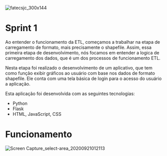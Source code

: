![fatecsjc_300x144](https://user-images.githubusercontent.com/56441534/92442086-adf9e000-f185-11ea-8794-b6c5def3daf3.png)

# Sprint 1

Ao entender o funcionamento da ETL, começamos a trabalhar na etapa de carregamento de formato, mais precisamente o shapefile. Assim, essa primeira etapa de desenvolvimento, nós focamos em entender a logica de carregamento dos dados, que é um dos processos de funcionamento ETL.

Nesta etapa foi realizado o desenvolvimento de um aplicativo, que tem como função exibir gráficos ao usuário com base nos dados de formato shapefile. Ele conta com uma tela básica de login para o acesso do usuário a aplicação.

Esta aplicação foi desenvolvida com as seguintes tecnologias:
* Python
* Flask
* HTML, JavaScript, CSS


# Funcionamento

![Screen Capture_select-area_20200921012113](https://user-images.githubusercontent.com/56441534/93732797-455d2b00-fba9-11ea-8c29-4003266c038b.gif)
